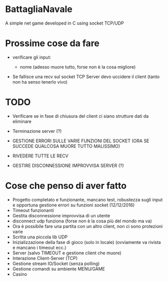 # BattagliaNavale
A simple net game developed in C using socket TCP/UDP

# Prossime cose da fare
- verificare gli input:
  - nome (adesso muore tutto, forse non è la cosa migliore)

- Se fallisce una recv sul socket TCP Server devo uccidere il client (tanto non ha senso tenerlo vivo)


# TODO
- Verificare se in fase di chiusura del client ci siano strutture dati da eliminare
- Terminazione server (?)

- GESTIONE ERRORI SULLE VARIE FUNZIONI DEL SOCKET (ORA SE SUCCEDE QUALCOSA MUORE TUTTO MALISSIMO)
- RIVEDERE TUTTE LE RECV
- GESTIRE DISCONNESSIONE IMPROVVISA SERVER (?)

# Cose che penso di aver fatto
- Progetto completato e funzionante, mancano test, robustezza sugli input e opportuna gestione errori su funzioni socket (12/12/2016)
- Timeout funzionanti
- Gestita disconnessione improvvisa di un utente
- disconnect udp funziona (forse non è la cosa più del mondo ma va)
- Ora è possibile fare una partita con un altro client, non ci sono protezioni varie
- Scritta una piccola lib UDP
- Inizializzazione della fase di gioco (solo in locale) (ovviamente va rivista e mancano i timeout ecc.)
- Server (salvo TIMEOUT e gestione client che muore)
- Interazione Client-Server (TCP)
- Gestione stream IO/Socket (senza polling)
- Gestione comandi su ambiente MENU/GAME
- Casino
